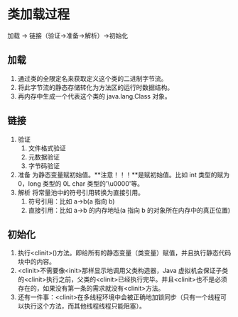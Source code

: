 # 类加载过程

加载 -> 链接（验证->准备->解析）->初始化

## 加载

1. 通过类的全限定名来获取定义这个类的二进制字节流。
2. 将此字节流的静态存储转化为方法区的运行时数据结构。
3. 再内存中生成一个代表这个类的 java.lang.Class 对象。

## 链接

1. 验证
   1. 文件格式验证
   2. 元数据验证
   3. 字节码验证
2. 准备
   为静态变量赋初始值。**注意！！！**是赋初始值。比如 int 类型的赋为 0，long 类型的 0L char 类型的'\u0000'等。
3. 解析
   将常量池中的符号引用转换为直接引用。
   1. 符号引用：比如 a->b(a 指向 b)
   2. 直接引用：比如 a->b 的内存地址(a 指向 b 的对象所在内存中的真正位置)

## 初始化

1. 执行&lt;clinit&gt;()方法。即给所有的静态变量（类变量）赋值，并且执行静态代码块中的内容。
2. &lt;clinit&gt;不需要像&lt;init&gt;那样显示地调用父类构造器，Java 虚拟机会保证子类的&lt;clinit&gt;执行之前，父类的&lt;clinit&gt;已经执行完毕。并且&lt;clinit&gt;也不是必须存在的，如果没有第一条的需求就没有&lt;clinit&gt;方法。
3. 还有一件事：&lt;clinit&gt;在多线程环境中会被正确地加锁同步（只有一个线程可以执行这个方法，而其他线程线程只能阻塞）。
